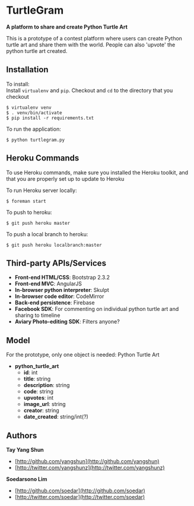 TurtleGram
==
**A platform to share and create Python Turtle Art**

This is a prototype of a contest platform where users can create Python turtle art and share them with the world. People can also 'upvote' the python turtle art created.

## Installation

To install:  
Install `virtualenv` and `pip`.
Checkout and `cd` to the directory that you checkout

    $ virtualenv venv
    $ . venv/bin/activate
    $ pip install -r requirements.txt
 
To run the application:

    $ python turtlegram.py


## Heroku Commands

To use Heroku commands, make sure you installed the Heroku toolkit, and that you are properly set up to update to
Heroku

To run Heroku server locally:

    $ foreman start

To push to heroku:
    
    $ git push heroku master

To push a local branch to heroku:

    $ git push heroku localbranch:master


## Third-party APIs/Services

- **Front-end HTML/CSS**: Bootstrap 2.3.2
- **Front-end MVC**: AngularJS
- **In-browser python interpreter**: Skulpt
- **In-browser code editor**: CodeMirror
- **Back-end persistence**: Firebase
- **Facebook SDK**: For commenting on individual python turtle art and sharing to timeline
- **Aviary Photo-editing SDK**: Filters anyone?

## Model

For the prototype, only one object is needed: Python Turtle Art
- **python_turtle_art**
  - **id**: int
  - **title**: string
  - **description**: string
  - **code**: string
  - **upvotes**: int
  - **image_url**: string
  - **creator**: string
  - **date_created**: string/int(?)

## Authors

**Tay Yang Shun** 

+ [http://github.com/yangshun](http://github.com/yangshun)
+ [http://twitter.com/yangshunz](http://twitter.com/yangshunz)

**Soedarsono Lim**

+ [http://github.com/soedar](http://github.com/soedar)
+ [http://twitter.com/soedar](http://twitter.com/soedar)

